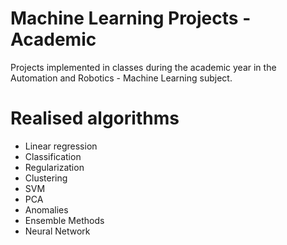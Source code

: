 
# Machine Learning Projects - Academic 

Projects implemented in classes during the academic year in the Automation and Robotics - Machine Learning subject. 

# Realised algorithms
* Linear regression
* Classification
* Regularization
* Clustering
* SVM
* PCA
* Anomalies
* Ensemble Methods
* Neural Network
